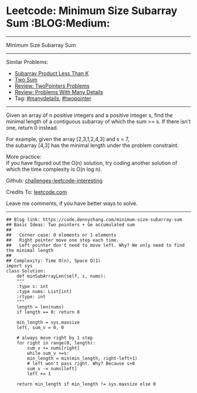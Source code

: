 
# Leetcode: Minimum Size Subarray Sum     :BLOG:Medium:

---

Minimum Size Subarray Sum  

---

Similar Problems:  

-   [Subarray Product Less Than K](https://code.dennyzhang.com/subarray-product-less-than-k)
-   [Two Sum](https://code.dennyzhang.com/two-sum)
-   [Review: TwoPointers Problems](https://code.dennyzhang.com/review-twopointer)
-   [Review: Problems With Many Details](https://code.dennyzhang.com/review-manydetails)
-   Tag: [#manydetails](https://code.dennyzhang.com/tag/manydetails), [#twopointer](https://code.dennyzhang.comy/tag/twopointer)

---

Given an array of n positive integers and a positive integer s, find the minimal length of a contiguous subarray of which the sum >= s. If there isn't one, return 0 instead.  

For example, given the array [2,3,1,2,4,3] and s = 7,  
the subarray [4,3] has the minimal length under the problem constraint.  

More practice:  
If you have figured out the O(n) solution, try coding another solution of which the time complexity is O(n log n).  

Github: [challenges-leetcode-interesting](https://github.com/DennyZhang/challenges-leetcode-interesting/tree/master/problems/minimum-size-subarray-sum)  

Credits To: [leetcode.com](https://leetcode.com/problems/minimum-size-subarray-sum/description/)  

Leave me comments, if you have better ways to solve.  

---

    ## Blog link: https://code.dennyzhang.com/minimum-size-subarray-sum
    ## Basic Ideas: Two pointers + Ge accumulated sum
    ##
    ##   Corner case: 0 elements or 1 elements
    ##   Right pointer move one step each time.
    ##   Left pointer don't need to move left. Why? We only need to find the minimal length
    ##
    ## Complexity: Time O(n), Space O(1)
    import sys
    class Solution:
        def minSubArrayLen(self, s, nums):
    	"""
    	:type s: int
    	:type nums: List[int]
    	:rtype: int
    	"""
    	length = len(nums)
    	if length == 0: return 0
    
    	min_length = sys.maxsize
    	left, sum_v = 0, 0
    
    	# always move right by 1 step
    	for right in range(0, length):
    	    sum_v += nums[right]
    	    while sum_v >=s:
    		min_length = min(min_length, right-left+1)
    		# left won't pass right. Why? Because s>0
    		sum_v -= nums[left]
    		left += 1
    
    	return min_length if min_length != sys.maxsize else 0

